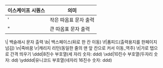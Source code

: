 이스케이프 시퀀스|의미
---------------|----
\'| 작은 따옴표 문자 출력
\"| 큰 따옴표 문자 출력
\\| 백슬래시 문자 출력
\b| 백스페이스(뒤로 한 칸 이동)
\f|폼피드(출력용지를 한페이지 넘김)
\n|죽바꿈
\r|캐리지 리턴(동일한 줄의 맨 앞 칸으로 커서 이동_역주)
\t|가로 탭으로 간격 띄우기
\ddd|8진수 부호열(세 자리 숫자: ddd)
\xdd|10진수 부호열(두자리 숫자: dd)
\ydddd|유니코드 부호열(네자리 16진수 숫자: ddd)